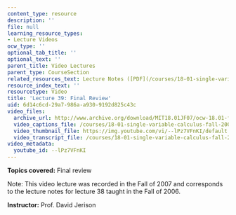 ```yaml
---
content_type: resource
description: ''
file: null
learning_resource_types:
- Lecture Videos
ocw_type: ''
optional_tab_title: ''
optional_text: ''
parent_title: Video Lectures
parent_type: CourseSection
related_resources_text: Lecture Notes ([PDF](/courses/18-01-single-variable-calculus-fall-2006/resources/lec38))
resource_index_text: ''
resourcetype: Video
title: 'Lecture 39: Final Review'
uid: 6d14c6cd-29a7-986a-a930-9192d825c43c
video_files:
  archive_url: http://www.archive.org/download/MIT18.01JF07/ocw-18.01-f07-lec39_300k.mp4
  video_captions_file: /courses/18-01-single-variable-calculus-fall-2006/9060bc29adf15dbd9ab2d585aa3c1e34_--lPz7VFnKI.vtt
  video_thumbnail_file: https://img.youtube.com/vi/--lPz7VFnKI/default.jpg
  video_transcript_file: /courses/18-01-single-variable-calculus-fall-2006/80e61bf5d5448fa6d010c35feacbac44_--lPz7VFnKI.pdf
video_metadata:
  youtube_id: --lPz7VFnKI
---
```


**Topics covered:** Final review

Note: This video lecture was recorded in the Fall of 2007 and corresponds to the lecture notes for lecture 38 taught in the Fall of 2006.

**Instructor:** Prof. David Jerison